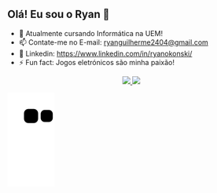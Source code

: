 ## Olá! Eu sou o Ryan 👋

- 🌱 Atualmente cursando Informática na UEM!
- 📫 Contate-me no E-mail: ryanguilherme2404@gmail.com
- 📢 Linkedin: https://www.linkedin.com/in/ryanokonski/
- ⚡ Fun fact: Jogos eletrónicos são minha paixão!

<div align="center">
 <a href="https://github.com/RyanOkonski">
 <img height="160em" src="https://github-readme-stats.vercel.app/api?username=ryanokonski&show_icons=true&theme=algolia&include_all_commits=true&count_private=true"/>
 <img height="100em" src="https://github-readme-stats.vercel.app/api/top-langs/?username=ryanokonski&layout=compact&langs_count=7&theme=algolia"/>
</div>
  
![Snake animation](https://github.com/RyanOkonski/ryanokonski/blob/output/github-contribution-grid-snake.svg)
